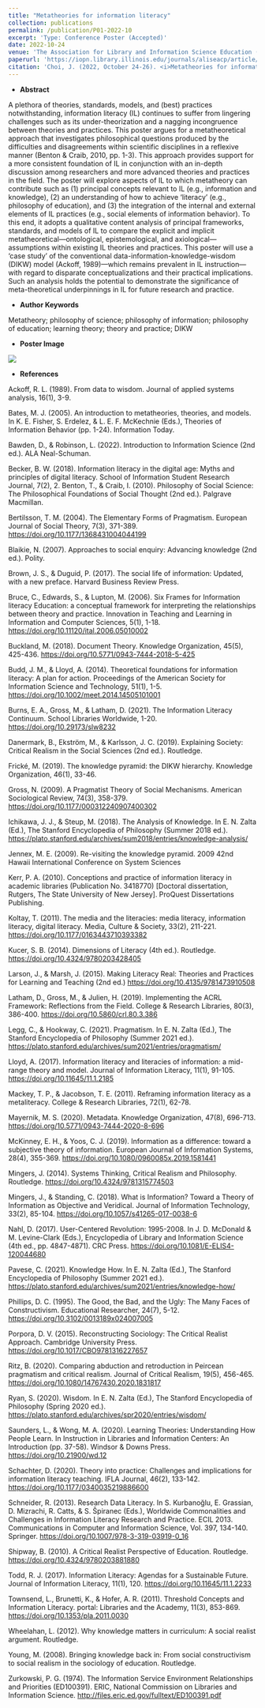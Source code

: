 ```yaml
---
title: "Metatheories for information literacy"
collection: publications
permalink: /publication/P01-2022-10
excerpt: 'Type: Conference Poster (Accepted)'
date: 2022-10-24
venue: 'The Association for Library and Information Science Education (ALISE) 2022 Annual Conference'
paperurl: 'https://iopn.library.illinois.edu/journals/aliseacp/article/view/1012'
citation: 'Choi, J. (2022, October 24-26). <i>Metatheories for information literacy</i> [Poster]. The Association for Library and Information Science Education 2022 Annucal Conference, Pittsburgh, PA, USA.'
---
```


- **Abstract**

A plethora of theories, standards, models, and (best) practices notwithstanding, information literacy (IL) continues to suffer from lingering challenges such as its under-theorization and a nagging incongruence between theories and practices. This poster argues for a metatheoretical approach that investigates philosophical questions produced by the difficulties and disagreements within scientific disciplines in a reflexive manner (Benton & Craib, 2010, pp. 1-3). This approach provides support for a more consistent foundation of IL in conjunction with an in-depth discussion among researchers and more advanced theories and practices in the field. The poster will explore aspects of IL to which metatheory can contribute such as (1) principal concepts relevant to IL (e.g., information and knowledge), (2) an understanding of how to achieve ‘literacy’ (e.g., philosophy of education), and (3) the integration of the internal and external elements of IL practices (e.g., social elements of information behavior). To this end, it adopts a qualitative content analysis of principal frameworks, standards, and models of IL to compare the explicit and implicit metatheoretical—ontological, epistemological, and axiological—assumptions within existing IL theories and practices. This poster will use a ‘case study’ of the conventional data-information-knowledge-wisdom (DIKW) model (Ackoff, 1989)—which remains prevalent in IL instruction—with regard to disparate conceptualizations and their practical implications. Such an analysis holds the potential to demonstrate the significance of meta-theoretical underpinnings in IL for future research and practice.


- **Author Keywords**

Metatheory; philosophy of science; philosophy of information; philosophy of education; learning theory; theory and practice; DIKW


- **Poster Image**

<img src='https://github.com/JeongbaeChoi/JeongbaeChoi.github.io/blob/d1c97dfd9660d703f37945a7b4bbf7e21b4884c4/images/P1-ALISE-202210-Jeongbae_Choi-Final.png'>

- **References**

Ackoff, R. L. (1989). From data to wisdom. Journal of applied systems analysis, 16(1), 3-9. 

Bates, M. J. (2005). An introduction to metatheories, theories, and models. In K. E. Fisher, S. Erdelez, & L. E. F. McKechnie (Eds.), Theories of Information Behavior (pp. 1-24). Information Today. 

Bawden, D., & Robinson, L. (2022). Introduction to Information Science (2nd ed.). ALA Neal-Schuman. 

Becker, B. W. (2018). Information literacy in the digital age: Myths and principles of digital literacy. School of Information Student Research Journal, 7(2), 2. 
Benton, T., & Craib, I. (2010). Philosophy of Social Science: The Philosophical Foundations of Social Thought (2nd ed.). Palgrave Macmillan.

Bertilsson, T. M. (2004). The Elementary Forms of Pragmatism. European Journal of Social Theory, 7(3), 371-389. https://doi.org/10.1177/1368431004044199 

Blaikie, N. (2007). Approaches to social enquiry: Advancing knowledge (2nd ed.). Polity. 

Brown, J. S., & Duguid, P. (2017). The social life of information: Updated, with a new preface. Harvard Business Review Press. 

Bruce, C., Edwards, S., & Lupton, M. (2006). Six Frames for Information literacy Education: a conceptual framework for interpreting the relationships between theory and practice. Innovation in Teaching and Learning in Information and Computer Sciences, 5(1), 1-18. https://doi.org/10.11120/ital.2006.05010002 

Buckland, M. (2018). Document Theory. Knowledge Organization, 45(5), 425-436. https://doi.org/10.5771/0943-7444-2018-5-425 

Budd, J. M., & Lloyd, A. (2014). Theoretical foundations for information literacy: A plan for action. Proceedings of the American Society for Information Science and Technology, 51(1), 1-5. https://doi.org/10.1002/meet.2014.14505101001 

Burns, E. A., Gross, M., & Latham, D. (2021). The Information Literacy Continuum. School Libraries Worldwide, 1-20. https://doi.org/10.29173/slw8232 

Danermark, B., Ekström, M., & Karlsson, J. C. (2019). Explaining Society: Critical Realism in the Social Sciences (2nd ed.). Routledge. 

Frické, M. (2019). The knowledge pyramid: the DIKW hierarchy. Knowledge Organization, 46(1), 33-46. 

Gross, N. (2009). A Pragmatist Theory of Social Mechanisms. American Sociological Review, 74(3), 358-379. https://doi.org/10.1177/000312240907400302 

Ichikawa, J. J., & Steup, M. (2018). The Analysis of Knowledge. In E. N. Zalta (Ed.), The Stanford Encyclopedia of Philosophy (Summer 2018 ed.). https://plato.stanford.edu/archives/sum2018/entries/knowledge-analysis/ 

Jennex, M. E. (2009). Re-visiting the knowledge pyramid. 2009 42nd Hawaii International Conference on System Sciences

Kerr, P. A. (2010). Conceptions and practice of information literacy in academic libraries (Publication No. 3418770) [Doctoral dissertation, Rutgers, The State University of New Jersey]. ProQuest Dissertations Publishing.

Koltay, T. (2011). The media and the literacies: media literacy, information literacy, digital literacy. Media, Culture & Society, 33(2), 211-221. https://doi.org/10.1177/0163443710393382 

Kucer, S. B. (2014). Dimensions of Literacy (4th ed.). Routledge. https://doi.org/10.4324/9780203428405 

Larson, J., & Marsh, J. (2015). Making Literacy Real: Theories and Practices for Learning and Teaching (2nd ed.)  https://doi.org/10.4135/9781473910508 

Latham, D., Gross, M., & Julien, H. (2019). Implementing the ACRL Framework: Reflections from the Field. College & Research Libraries, 80(3), 386-400. https://doi.org/10.5860/crl.80.3.386 

Legg, C., & Hookway, C. (2021). Pragmatism. In E. N. Zalta (Ed.), The Stanford Encyclopedia of Philosophy (Summer 2021 ed.). https://plato.stanford.edu/archives/sum2021/entries/pragmatism/ 

Lloyd, A. (2017). Information literacy and literacies of information: a mid-range theory and model. Journal of Information Literacy, 11(1), 91-105. https://doi.org/10.11645/11.1.2185 

Mackey, T. P., & Jacobson, T. E. (2011). Reframing information literacy as a metaliteracy. College & Research Libraries, 72(1), 62-78. 

Mayernik, M. S. (2020). Metadata. Knowledge Organization, 47(8), 696-713. https://doi.org/10.5771/0943-7444-2020-8-696 

McKinney, E. H., & Yoos, C. J. (2019). Information as a difference: toward a subjective theory of information. European Journal of Information Systems, 28(4), 355-369. https://doi.org/10.1080/0960085x.2019.1581441 

Mingers, J. (2014). Systems Thinking, Critical Realism and Philosophy. Routledge. https://doi.org/10.4324/9781315774503 

Mingers, J., & Standing, C. (2018). What is Information? Toward a Theory of Information as Objective and Veridical. Journal of Information Technology, 33(2), 85-104. https://doi.org/10.1057/s41265-017-0038-6 

Nahl, D. (2017). User-Centered Revolution: 1995-2008. In J. D. McDonald & M. Levine-Clark (Eds.), Encyclopedia of Library and Information Science (4th ed., pp. 4847-4871). CRC Press. https://doi.org/10.1081/E-ELIS4-120044680 

Pavese, C. (2021). Knowledge How. In E. N. Zalta (Ed.), The Stanford Encyclopedia of Philosophy (Summer 2021 ed.). https://plato.stanford.edu/archives/sum2021/entries/knowledge-how/ 

Phillips, D. C. (1995). The Good, the Bad, and the Ugly: The Many Faces of Constructivism. Educational Researcher, 24(7), 5-12. https://doi.org/10.3102/0013189x024007005 

Porpora, D. V. (2015). Reconstructing Sociology: The Critical Realist Approach. Cambridge University Press. https://doi.org/10.1017/CBO9781316227657 

Ritz, B. (2020). Comparing abduction and retroduction in Peircean pragmatism and critical realism. Journal of Critical Realism, 19(5), 456-465. https://doi.org/10.1080/14767430.2020.1831817 

Ryan, S. (2020). Wisdom. In E. N. Zalta (Ed.), The Stanford Encyclopedia of Philosophy (Spring 2020 ed.). https://plato.stanford.edu/archives/spr2020/entries/wisdom/ 

Saunders, L., & Wong, M. A. (2020). Learning Theories: Understanding How People Learn. In Instruction in Libraries and Information Centers: An Introduction (pp. 37-58). Windsor & Downs Press. https://doi.org/10.21900/wd.12 

Schachter, D. (2020). Theory into practice: Challenges and implications for information literacy teaching. IFLA Journal, 46(2), 133-142. https://doi.org/10.1177/0340035219886600 

Schneider, R. (2013). Research Data Literacy. In S. Kurbanoğlu, E. Grassian, D. Mizrachi, R. Catts, & S. Špiranec (Eds.), Worldwide Commonalities and Challenges in Information Literacy Research and Practice. ECIL 2013. Communications in Computer and Information Science, Vol. 397, 134-140. Springer. https://doi.org/10.1007/978-3-319-03919-0_16 

Shipway, B. (2010). A Critical Realist Perspective of Education. Routledge. https://doi.org/10.4324/9780203881880 

Todd, R. J. (2017). Information Literacy: Agendas for a Sustainable Future. Journal of Information Literacy, 11(1), 120. https://doi.org/10.11645/11.1.2233 

Townsend, L., Brunetti, K., & Hofer, A. R. (2011). Threshold Concepts and Information Literacy. portal: Libraries and the Academy, 11(3), 853-869. https://doi.org/10.1353/pla.2011.0030 

Wheelahan, L. (2012). Why knowledge matters in curriculum: A social realist argument. Routledge. 

Young, M. (2008). Bringing knowledge back in: From social constructivism to social realism in the sociology of education. Routledge. 

Zurkowski, P. G. (1974). The Information Service Environment Relationships and Priorities (ED100391). ERIC, National Commission on Libraries and Information Science. http://files.eric.ed.gov/fulltext/ED100391.pdf 
